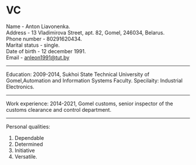 VC
========================

Name - Anton Liavonenka.  
Address - 13 Vladimirova Street, apt. 82, Gomel, 246034, Belarus.  
Phone number - 80291620434.  
Marital status - single.  
Date of birth	- 12 december 1991.  
Email - anleon1991@tut.by
***
Education: 2009-2014, Sukhoi State Technical University of Gomel,Automation and Information Systems Faculty. Specilaity: Industrial Electronics.
***
Work experience: 2014-2021, Gomel customs, senior inspector of the customs clearance and control department.
***
Personal qualities: 
1. Dependable
2. Determined
3. Initiative
4. Versatile.

